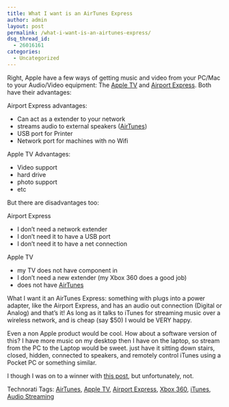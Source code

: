 ```yaml
---
title: What I want is an AirTunes Express
author: admin
layout: post
permalink: /what-i-want-is-an-airtunes-express/
dsq_thread_id:
  - 26016161
categories:
  - Uncategorized
---
```

Right, Apple have a few ways of getting music and video from your PC/Mac to your Audio/Video equipment: The [Apple TV][1] and [Airport Express][2].&nbsp;Both have their advantages:

Airport Express advantages:

  * Can act as a extender to your network
  * streams audio to external speakers ([AirTunes][3])
  * USB port for Printer
  * Network port for machines with no Wifi

Apple TV Advantages:

  * Video support
  * hard drive
  * photo support
  * etc

But there are disadvantages too: 

Airport Express

  * I don&#8217;t need a network extender
  * I don&#8217;t need it to have a USB port
  * I don&#8217;t need it to have a net connection

Apple TV

  * my TV does not have component in
  * I don&#8217;t need a new extender (my Xbox 360 does a good job)
  * does not have [AirTunes][3]

What I want it an AirTunes Express: something with plugs into a power adapter, like the Airport Express, and has an audio out connection (Digital or Analog) and that&#8217;s it! As long as it talks to iTunes for streaming music over a wireless network, and is cheap (say $50) I would be VERY happy. 

Even a non Apple product would be cool. How about a software version of this? I have more music on my desktop then I have on the laptop, so stream from the PC to the Laptop would be sweet. just have it sitting down stairs, closed, hidden, connected to speakers, and remotely control iTunes using a Pocket PC or something similar.

I though I was on to a winner with [this post][4], but unfortunately, not. </p> 

<div class="wlWriterSmartContent" id="0767317B-992E-4b12-91E0-4F059A8CECA8:8f128036-4edd-44cd-9f87-4a37331af7fc" style="padding-right:0px;display:inline;padding-left:0px;padding-bottom:0px;margin:0px;padding-top:0px;">
  Technorati Tags: <a href="http://technorati.com/tags/AirTunes" rel="tag">AirTunes</a>, <a href="http://technorati.com/tags/Apple%20TV" rel="tag">Apple TV</a>, <a href="http://technorati.com/tags/Airport%20Express" rel="tag">Airport Express</a>, <a href="http://technorati.com/tags/Xbox%20360" rel="tag">Xbox 360</a>, <a href="http://technorati.com/tags/iTunes" rel="tag">iTunes</a>, <a href="http://technorati.com/tags/Audio%20Streaming" rel="tag">Audio Streaming</a>
</div>

 [1]: http://www.apple.com/appletv/
 [2]: http://www.apple.com/airportexpress/
 [3]: http://www.apple.com/airportexpress/airtunes.html
 [4]: http://blog.lotas-smartman.net/archive/2007/06/22/the-poor-mans-airtunes-without-airport-express.aspx